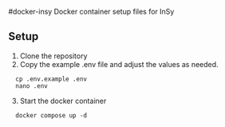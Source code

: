 #docker-insy
Docker container setup files for InSy

## Setup
1. Clone the repository
2. Copy the example .env file and adjust the values as needed.   
```
  cp .env.example .env
  nano .env
```
3. Start the docker container
```
  docker compose up -d
```

